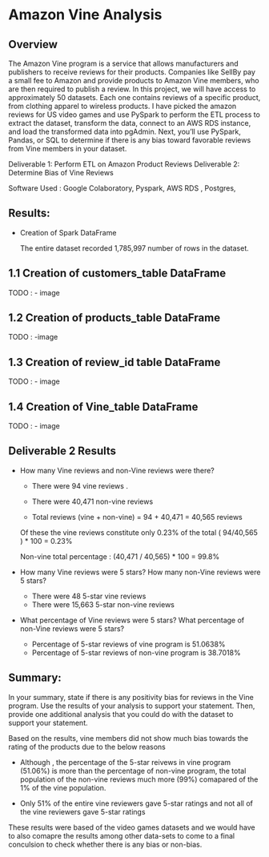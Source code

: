 # Amazon Vine Analysis

## Overview 
The Amazon Vine program is a service that allows manufacturers and publishers to receive reviews for their products. Companies like SellBy pay a small fee to Amazon and provide products to Amazon Vine members, who are then required to publish a review.
In this project, we will have access to approximately 50 datasets. Each one contains reviews of a specific product, from clothing apparel to wireless products. I have picked the amazon reviews for US video games and use PySpark to perform the ETL process to extract the dataset, transform the data, connect to an AWS RDS instance, and load the transformed data into pgAdmin. Next, you’ll use PySpark, Pandas, or SQL to determine if there is any bias toward favorable reviews from Vine members in your dataset. 

Deliverable 1: Perform ETL on Amazon Product Reviews
Deliverable 2: Determine Bias of Vine Reviews

Software Used :
 Google Colaboratory, Pyspark, AWS RDS , Postgres, 
 
## Results: 

  - Creation of Spark DataFrame

    The entire dataset recorded 1,785,997 number of rows in the dataset.


  ## 1.1 Creation of customers_table DataFrame
  TODO : - image

  ## 1.2 Creation of products_table DataFrame
   TODO : -image
 
  ## 1.3 Creation of review_id table DataFrame

  TODO : - image

  ## 1.4 Creation of Vine_table DataFrame

  TODO : - image


    
## Deliverable 2 Results

 - How many Vine reviews and non-Vine reviews were there?
 
    - There were 94 vine reviews .

    - There were 40,471 non-vine reviews
    - Total reviews (vine + non-vine) = 94 + 40,471 = 40,565 reviews

    Of these the vine reviews constitute only 0.23% of the total
    ( 94/40,565 ) * 100 = 0.23%

    Non-vine total percentage :
     (40,471 / 40,565) * 100 = 99.8%



 - How many Vine reviews were 5 stars? How many non-Vine reviews were 5 stars?
    - There were 48 5-star vine reviews
    - There were 15,663 5-star non-vine reviews


 - What percentage of Vine reviews were 5 stars? What percentage of non-Vine reviews were 5 stars?
    - Percentage of 5-star reviews of  vine program is 51.0638%
    - Percentage of 5-star reviews of non-vine program is 38.7018%


 ## Summary:

  In your summary, state if there is any positivity bias for reviews in the Vine program. Use the results of your analysis to support your statement. Then, provide one additional analysis that you could do with the dataset to support your statement.
 
 Based on the results, vine members did not show much bias towards the rating of the products due to the below reasons

  - Although , the percentage of the 5-star reivews in vine program (51.06%)  is more than the percentage of non-vine program, the total population of the non-vine reviews much more (99%) comapared of the 1% of the vine population.

  -  Only 51% of the entire vine reviewers gave 5-star ratings and not all of the vine reviewers gave 5-star ratings

  These results were based of the video games datasets and we would have to also comapre the results among other data-sets to come to a final conculsion to check whether there is any bias or non-bias. 
